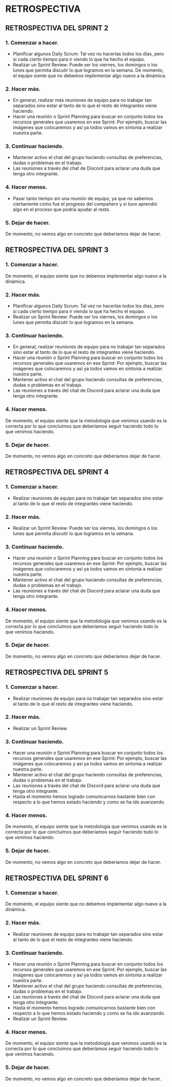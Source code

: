 # RETROSPECTIVA

## RETROSPECTIVA DEL SPRINT 2

### 1. Comenzar a hacer.

- Planificar algunos Daily Scrum: Tal vez no hacerlas todos los días, pero si cada cierto tiempo para ir viendo lo que ha hecho el equipo.
- Realizar un Sprint Review: Puede ser los viernes, los domingos o los lunes que permita discutir lo que logramos en la semana.
  De momento, el equipo siente que no debemos implementar algo nuevo a la dinámica.

### 2. Hacer más.

- En general, realizar más reuniones de equipo para no trabajar tan separados sino estar al tanto de lo que el resto de integrantes viene haciendo.
- Hacer una reunión o Sprint Planning para buscar en conjunto todos los recursos generales que usaremos en ese Sprint: Por ejemplo, buscar las imágenes que colocaremos y así ya todos vamos en sintonía a realizar nuestra parte.

### 3. Continuar haciendo.

- Mantener activo el chat del grupo haciendo consultas de preferencias, dudas o problemas en el trabajo.
- Las reuniones a través del chat de Discord para aclarar una duda que tenga otro integrante.

### 4. Hacer menos.

- Pasar tanto tiempo sin una reunión de equipo, ya que no sabemos ciertamente cómo fue el progreso del compañero y si tuvo aprendió algo en el proceso que podría ayudar al resto.

### 5. Dejar de hacer.

De momento, no vemos algo en concreto que deberíamos dejar de hacer.

## RETROSPECTIVA DEL SPRINT 3

### 1. Comenzar a hacer.

De momento, el equipo siente que no debemos implementar algo nuevo a la dinámica.

### 2. Hacer más.

- Planificar algunos Daily Scrum: Tal vez no hacerlas todos los días, pero si cada cierto tiempo para ir viendo lo que ha hecho el equipo.
- Realizar un Sprint Review: Puede ser los viernes, los domingos o los lunes que permita discutir lo que logramos en la semana.

### 3. Continuar haciendo.

- En general, realizar reuniones de equipo para no trabajar tan separados sino estar al tanto de lo que el resto de integrantes viene haciendo.
- Hacer una reunión o Sprint Planning para buscar en conjunto todos los recursos generales que usaremos en ese Sprint: Por ejemplo, buscar las imágenes que colocaremos y así ya todos vamos en sintonía a realizar nuestra parte.
- Mantener activo el chat del grupo haciendo consultas de preferencias, dudas o problemas en el trabajo.
- Las reuniones a través del chat de Discord para aclarar una duda que tenga otro integrante.

### 4. Hacer menos.

De momento, el equipo siente que la metodología que venimos usando es la correcta por lo que concluimos que deberíamos seguir haciendo todo lo que venimos haciendo.

### 5. Dejar de hacer.

De momento, no vemos algo en concreto que deberíamos dejar de hacer.

## RETROSPECTIVA DEL SPRINT 4

### 1. Comenzar a hacer.

- Realizar reuniones de equipo para no trabajar tan separados sino estar al tanto de lo que el resto de integrantes viene haciendo.

### 2. Hacer más.

- Realizar un Sprint Review: Puede ser los viernes, los domingos o los lunes que permita discutir lo que logramos en la semana.

### 3. Continuar haciendo.

- Hacer una reunión o Sprint Planning para buscar en conjunto todos los recursos generales que usaremos en ese Sprint: Por ejemplo, buscar las imágenes que colocaremos y así ya todos vamos en sintonía a realizar nuestra parte.
- Mantener activo el chat del grupo haciendo consultas de preferencias, dudas o problemas en el trabajo.
- Las reuniones a través del chat de Discord para aclarar una duda que tenga otro integrante.

### 4. Hacer menos.

De momento, el equipo siente que la metodología que venimos usando es la correcta por lo que concluimos que deberíamos seguir haciendo todo lo que venimos haciendo.

### 5. Dejar de hacer.

De momento, no vemos algo en concreto que deberíamos dejar de hacer.

## RETROSPECTIVA DEL SPRINT 5

### 1. Comenzar a hacer.

- Realizar reuniones de equipo para no trabajar tan separados sino estar al tanto de lo que el resto de integrantes viene haciendo.

### 2. Hacer más.

- Realizar un Sprint Review.

### 3. Continuar haciendo.

- Hacer una reunión o Sprint Planning para buscar en conjunto todos los recursos generales que usaremos en ese Sprint: Por ejemplo, buscar las imágenes que colocaremos y así ya todos vamos en sintonía a realizar nuestra parte.
- Mantener activo el chat del grupo haciendo consultas de preferencias, dudas o problemas en el trabajo.
- Las reuniones a través del chat de Discord para aclarar una duda que tenga otro integrante.
- Hasta el momento hemos logrado comunicarnos bastante bien con respecto a lo que hemos estado haciendo y como se ha ido avanzando.

### 4. Hacer menos.

De momento, el equipo siente que la metodología que venimos usando es la correcta por lo que concluimos que deberíamos seguir haciendo todo lo que venimos haciendo.

### 5. Dejar de hacer.

De momento, no vemos algo en concreto que deberíamos dejar de hacer.

## RETROSPECTIVA DEL SPRINT 6

### 1. Comenzar a hacer.

De momento, el equipo siente que no debemos implementar algo nuevo a la dinámica.

### 2. Hacer más.

- Realizar reuniones de equipo para no trabajar tan separados sino estar al tanto de lo que el resto de integrantes viene haciendo.

### 3. Continuar haciendo.

- Hacer una reunión o Sprint Planning para buscar en conjunto todos los recursos generales que usaremos en ese Sprint: Por ejemplo, buscar las imágenes que colocaremos y así ya todos vamos en sintonía a realizar nuestra parte.
- Mantener activo el chat del grupo haciendo consultas de preferencias, dudas o problemas en el trabajo.
- Las reuniones a través del chat de Discord para aclarar una duda que tenga otro integrante.
- Hasta el momento hemos logrado comunicarnos bastante bien con respecto a lo que hemos estado haciendo y como se ha ido avanzando.
- Realizar un Sprint Review.

### 4. Hacer menos.

De momento, el equipo siente que la metodología que venimos usando es la correcta por lo que concluimos que deberíamos seguir haciendo todo lo que venimos haciendo.

### 5. Dejar de hacer.

De momento, no vemos algo en concreto que deberíamos dejar de hacer.
